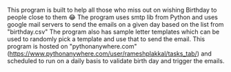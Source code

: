 This program is built to help all those who miss out on wishing Birthday to people close to them 😂
The program uses smtp lib from Python and uses google mail servers to send the emails on a given day based on
  the list from "birthday.csv"
The program also has sample letter templates which can be used to randomly pick a template and use that to send the email.
This program is hosted on "pythonanywhere.com" (https://www.pythonanywhere.com/user/rameshplakkal/tasks_tab/) 
  and scheduled to run on a daily basis to validate birth day and trigger the emails.

